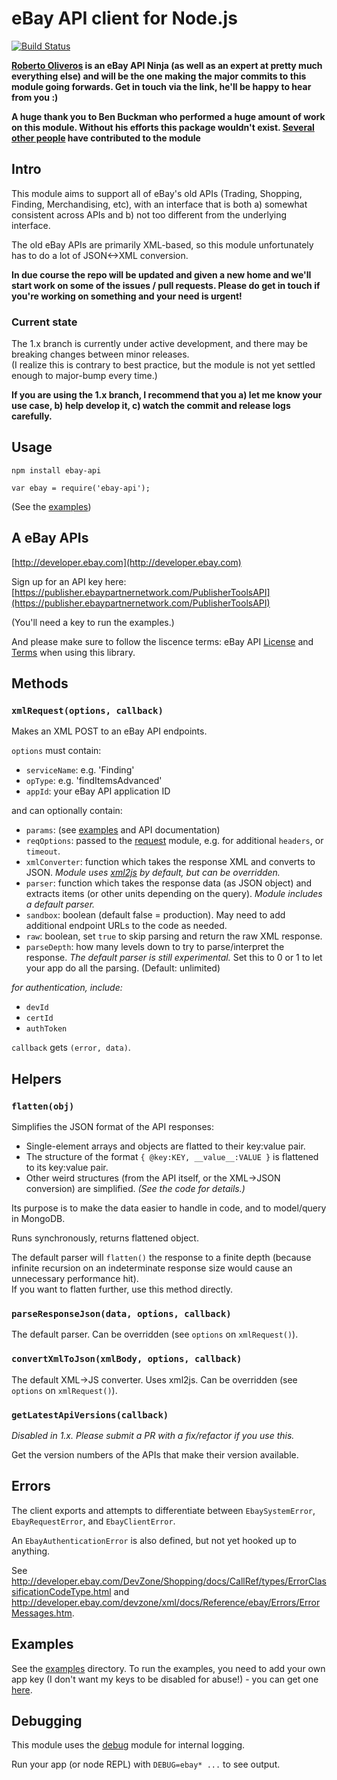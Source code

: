 eBay API client for Node.js
===============

[![Build Status](https://travis-ci.org/benbuckman/nodejs-ebay-api.svg)](https://travis-ci.org/benbuckman/nodejs-ebay-api)

**[Roberto Oliveros](https://www.linkedin.com/in/roberto-oliveros-99467661/) is an eBay API Ninja (as well as an expert at pretty much everything else) and will be the one making the major commits to this module going forwards. Get in touch via the link, he'll be happy to hear from you :)**

**A huge thank you to Ben Buckman who performed a huge amount of work on this module. Without his efforts this package wouldn't exist. [Several other people][network] have contributed to the module**


## Intro

This module aims to support all of eBay's old APIs (Trading, Shopping, Finding, Merchandising, etc),
with an interface that is both a) somewhat consistent across APIs and b) not too different from the underlying interface.

The old eBay APIs are primarily XML-based, so this module unfortunately has to do a lot of JSON<->XML conversion.

**In due course the repo will be updated and given a new home and we'll start work on some of the issues / pull requests. Please do get in touch if you're working on something and your need is urgent!** 


### Current state

The 1.x branch is currently under active development, and there may be breaking changes between minor releases.  
(I realize this is contrary to best practice, but the module is not yet settled enough to major-bump every time.)

**If you are using the 1.x branch, I recommend that you a) let me know your use case, b) help develop it, 
c) watch the commit and release logs carefully.**


## Usage

`npm install ebay-api`

`var ebay = require('ebay-api');`

(See the [examples][examples])


## A eBay APIs

[http://developer.ebay.com](http://developer.ebay.com) 

Sign up for an API key here: [https://publisher.ebaypartnernetwork.com/PublisherToolsAPI](https://publisher.ebaypartnernetwork.com/PublisherToolsAPI)

(You'll need a key to run the examples.)

And please make sure to follow the liscence terms: eBay API [License](http://developer.ebay.com/join/licenses/individual/) and [Terms](https://www.x.com/developers/ebay/programs/affiliates/terms) when using this library.


## Methods

### `xmlRequest(options, callback)`

Makes an XML POST to an eBay API endpoints.

`options` must contain:
  
  - `serviceName`: e.g. 'Finding'
  - `opType`: e.g. 'findItemsAdvanced'
  - `appId`: your eBay API application ID

and can optionally contain:

  - `params`: (see [examples][examples] and API documentation)
  - `reqOptions`: passed to the [request][request] module, 
    e.g. for additional `headers`, or `timeout`.
  - `xmlConverter`: function which takes the response XML and converts to JSON. 
    _Module uses [xml2js](https://www.npmjs.com/package/xml2js) by default, but can be overridden._
  - `parser`: function which takes the response data (as JSON object) and extracts items
    (or other units depending on the query). 
    _Module includes a default parser._
  - `sandbox`: boolean (default false = production). May need to add additional endpoint URLs to the code as needed.
  - `raw`: boolean, set `true` to skip parsing and return the raw XML response.
  - `parseDepth`: how many levels down to try to parse/interpret the response.
     _The default parser is still experimental._ Set this to 0 or 1 to let your app do all the parsing.
     (Default: unlimited)
  
_for authentication, include:_

  - `devId`
  - `certId`
  - `authToken`

`callback` gets `(error, data)`.


## Helpers

### `flatten(obj)`

Simplifies the JSON format of the API responses:

- Single-element arrays and objects are flatted to their key:value pair.
- The structure of the format `{ @key:KEY, __value__:VALUE }` is flattened to its key:value pair.
- Other weird structures (from the API itself, or the XML->JSON conversion) are simplified. _(See the code for details.)_

Its purpose is to make the data easier to handle in code, and to model/query in MongoDB.

Runs synchronously, returns flattened object.

The default parser will `flatten()` the response to a finite depth
(because infinite recursion on an indeterminate response size would cause an unnecessary performance hit).  
If you want to flatten further, use this method directly.


### `parseResponseJson(data, options, callback)`

The default parser. Can be overridden (see `options` on `xmlRequest()`). 


### `convertXmlToJson(xmlBody, options, callback)`

The default XML->JS converter. Uses xml2js. Can be overridden (see `options` on `xmlRequest()`). 


### `getLatestApiVersions(callback)`

_Disabled in 1.x. Please submit a PR with a fix/refactor if you use this._

Get the version numbers of the APIs that make their version available.


## Errors

The client exports and attempts to differentiate between `EbaySystemError`, `EbayRequestError`, and `EbayClientError`.

An `EbayAuthenticationError` is also defined, but not yet hooked up to anything.

See http://developer.ebay.com/DevZone/Shopping/docs/CallRef/types/ErrorClassificationCodeType.html
and http://developer.ebay.com/devzone/xml/docs/Reference/ebay/Errors/ErrorMessages.htm.


## Examples

See the [examples][examples] directory.
To run the examples, you need to add your own app key (I don't want my keys to be disabled for abuse!) - 
you can get one [here](https://publisher.ebaypartnernetwork.com/PublisherToolsAPI).


## Debugging

This module uses the [debug](https://github.com/visionmedia/debug) module for internal logging.

Run your app (or node REPL) with `DEBUG=ebay* ...` to see output. 


[network]: https://github.com/benbuckman/nodejs-ebay-api/network
[examples]: https://github.com/benbuckman/nodejs-ebay-api/tree/master/examples
[request]: https://github.com/request/request
